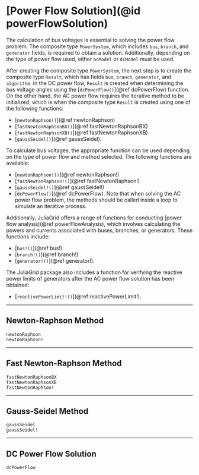 # [Power Flow Solution](@id powerFlowSolution)

The calculation of bus voltages is essential to solving the power flow problem. The composite type `PowerSystem`, which includes `bus`, `branch`, and `generator` fields, is required to obtain a solution. Additionally, depending on the type of power flow used, either `acModel` or `dcModel` must be used.

After creating the composite type `PowerSystem`, the next step is to create the composite type `Result`, which has fields `bus`, `branch`, `generator`, and `algorithm`. In the DC power flow, `Result` is created when determining the bus voltage angles using the [`dcPowerFlow()`](@ref dcPowerFlow) function. On the other hand, the AC power flow requires the iterative method to be initialized, which is when the composite type `Result` is created using one of the following functions:
* [`newtonRaphson()`](@ref newtonRaphson)
* [`fastNewtonRaphsonBX()`](@ref fastNewtonRaphsonBX)
* [`fastNewtonRaphsonXB()`](@ref fastNewtonRaphsonXB)
* [`gaussSeidel()`](@ref gaussSeidel).

To calculate bus voltages, the appropriate function can be used depending on the type of power flow and method selected. The following functions are available:
* [`newtonRaphson!()`](@ref newtonRaphson!)
* [`fastNewtonRaphson!()`](@ref fastNewtonRaphson!)
* [`gaussSeidel!()`](@ref gaussSeidel!)
* [`dcPowerFlow()`](@ref dcPowerFlow).
Note that when solving the AC power flow problem, the methods should be called inside a loop to simulate an iterative process.

Additionally, JuliaGrid offers a range of functions for conducting [power flow analysis](@ref powerFlowAnalysis), which involves calculating the powers and currents associated with buses, branches, or generators. These functions include:
* [`bus!()`](@ref bus!)
* [`branch!()`](@ref branch!)
* [`generator!()`](@ref generator!).

The JuliaGrid package also includes a function for verifying the reactive power limits of generators after the AC power flow solution has been obtained:
* [`reactivePowerLimit!()`](@ref reactivePowerLimit!).

---

## Newton-Raphson Method
```@docs
newtonRaphson
newtonRaphson!
```

---

## Fast Newton-Raphson Method
```@docs
fastNewtonRaphsonBX
fastNewtonRaphsonXB
fastNewtonRaphson!
```

---

## Gauss-Seidel Method
```@docs
gaussSeidel
gaussSeidel!
```

---

## DC Power Flow Solution
```@docs
dcPowerFlow
```